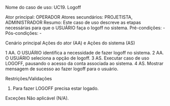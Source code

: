 Nome do caso de uso: UC19. Logoff

Ator principal: OPERADOR
Atores secundários: PROJETISTA, ADMINISTRADOR
Resumo: Este caso de uso descreve as etapas necessárias para que o USUÁRIO faça o logoff no sistema.
Pré-condições: -
Pós-condições: -

Cenário principal
Ações do ator (AA) e Ações do sistema (AS)

1 AA. O USUÁRIO identifica a necessidade de fazer logoff no sistema.
2 AA. O USUÁRIO seleciona a opção de logoff.
3 AS. Executar caso de uso LOGOFF, pausando o acesso da conta associada ao sistema.
4 AS. Mostrar mensagem de sucesso ao fazer logoff para o usuário.

Restrições/Validações
1. Para fazer LOGOFF precisa estar logado.

Exceções
Não aplicável (N/A).
